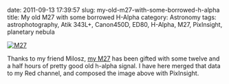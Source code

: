 date: 2011-09-13 17:39:57
slug: my-old-m27-with-some-borrowed-h-alpha
title: My old M27 with some borrowed H-Alpha
category: Astronomy
tags: astrophotography, Atik 343L+, Canon450D, ED80, H-Alpha, M27, PixInsight, planetary nebula

[![][1]][1]

Thanks to my friend Milosz, [my M27](http://www.iovene.com/637/) has been
gifted with some twelve and a half hours of pretty good old h-alpha signal. I
have here merged that data to my Red channel, and composed the image above with
PixInsight.

[1]: |filename|/images/2011_m27_with_ha.jpg "M27"
